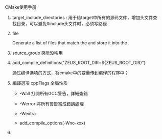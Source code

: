CMake使用手册

1. target_include_directories : 用于给target中所有的源码文件，增加头文件查找目录，可以避免#include头文件时，必须写路径

2. file

    Generate a list of files that match the <globbing-expressions> and store it into the <variable>. 

3. source_group  感觉没啥用

4. add_compile_definitions("ZEUS_ROOT_DIR=${ZEUS_ROOT_DIR}")

    通过编译选项的方式，将cmake中的变量传到编译的程序中；

5. 編譯選項 cppFlags 全局性质

    - -Wall 打開所有GCC警告，詳細查錯

    - -Werror 將所有警告當成錯誤處理

    - -Wextra 

    - add_compile_options(-Wno-xxx)

6. 

